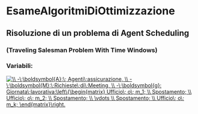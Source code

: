 # EsameAlgoritmiDiOttimizzazione
## Risoluzione di un problema di Agent Scheduling 
### (Traveling Salesman Problem With Time Windows)

### Variabili:
<a href="https://www.codecogs.com/eqnedit.php?latex=\inline&space;\\&space;-\;\boldsymbol{A}:\;&space;Agenti\;assicurazione,&space;\\&space;-\;\boldsymbol{M}:\;Richieste\;di\;Meeting,&space;\\&space;-\;\boldsymbol{g}:&space;Giornata\;lavorativa:\left\{\begin{matrix}&space;Ufficio\;&space;o\;&space;m_1;&space;\\&space;Spostamento;&space;\\&space;Ufficio\;&space;o\;&space;m_2;&space;\\&space;Spostamento;&space;\\&space;\vdots&space;\\&space;Spostamento;&space;\\&space;Ufficio\;&space;o\;&space;m_k;&space;\end{matrix}\right." target="_blank"><img src="https://latex.codecogs.com/gif.latex?\inline&space;\\&space;-\;\boldsymbol{A}:\;&space;Agenti\;assicurazione,&space;\\&space;-\;\boldsymbol{M}:\;Richieste\;di\;Meeting,&space;\\&space;-\;\boldsymbol{g}:&space;Giornata\;lavorativa:\left\{\begin{matrix}&space;Ufficio\;&space;o\;&space;m_1;&space;\\&space;Spostamento;&space;\\&space;Ufficio\;&space;o\;&space;m_2;&space;\\&space;Spostamento;&space;\\&space;\vdots&space;\\&space;Spostamento;&space;\\&space;Ufficio\;&space;o\;&space;m_k;&space;\end{matrix}\right." title="\\ -\;\boldsymbol{A}:\; Agenti\;assicurazione, \\ -\;\boldsymbol{M}:\;Richieste\;di\;Meeting, \\ -\;\boldsymbol{g}: Giornata\;lavorativa:\left\{\begin{matrix} Ufficio\; o\; m_1; \\ Spostamento; \\ Ufficio\; o\; m_2; \\ Spostamento; \\ \vdots \\ Spostamento; \\ Ufficio\; o\; m_k; \end{matrix}\right." /></a>
